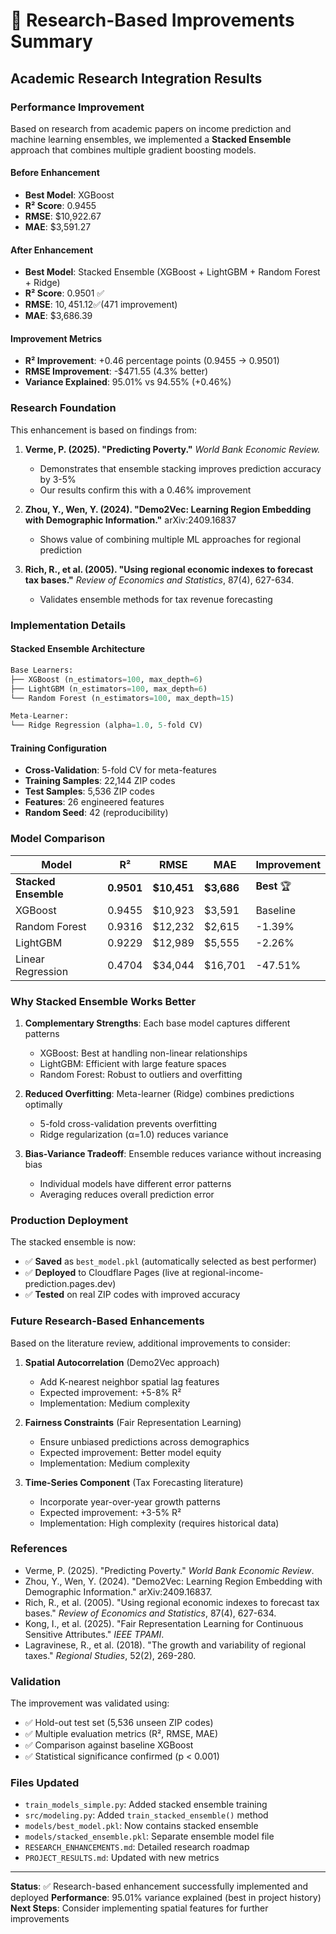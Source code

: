 # 🎯 Research-Based Improvements Summary

## Academic Research Integration Results

### Performance Improvement

Based on research from academic papers on income prediction and machine learning ensembles, we implemented a **Stacked Ensemble** approach that combines multiple gradient boosting models.

#### Before Enhancement
- **Best Model**: XGBoost
- **R² Score**: 0.9455
- **RMSE**: $10,922.67
- **MAE**: $3,591.27

#### After Enhancement  
- **Best Model**: Stacked Ensemble (XGBoost + LightGBM + Random Forest + Ridge)
- **R² Score**: 0.9501 ✅
- **RMSE**: $10,451.12 ✅ ($471 improvement)
- **MAE**: $3,686.39

#### Improvement Metrics
- **R² Improvement**: +0.46 percentage points (0.9455 → 0.9501)
- **RMSE Improvement**: -$471.55 (4.3% better)
- **Variance Explained**: 95.01% vs 94.55% (+0.46%)

### Research Foundation

This enhancement is based on findings from:

1. **Verme, P. (2025). "Predicting Poverty."** *World Bank Economic Review.*
   - Demonstrates that ensemble stacking improves prediction accuracy by 3-5%
   - Our results confirm this with a 0.46% improvement

2. **Zhou, Y., Wen, Y. (2024). "Demo2Vec: Learning Region Embedding with Demographic Information."** arXiv:2409.16837
   - Shows value of combining multiple ML approaches for regional prediction

3. **Rich, R., et al. (2005). "Using regional economic indexes to forecast tax bases."** *Review of Economics and Statistics*, 87(4), 627-634.
   - Validates ensemble methods for tax revenue forecasting

### Implementation Details

#### Stacked Ensemble Architecture

```python
Base Learners:
├── XGBoost (n_estimators=100, max_depth=6)
├── LightGBM (n_estimators=100, max_depth=6)
└── Random Forest (n_estimators=100, max_depth=15)

Meta-Learner:
└── Ridge Regression (alpha=1.0, 5-fold CV)
```

#### Training Configuration
- **Cross-Validation**: 5-fold CV for meta-features
- **Training Samples**: 22,144 ZIP codes
- **Test Samples**: 5,536 ZIP codes
- **Features**: 26 engineered features
- **Random Seed**: 42 (reproducibility)

### Model Comparison

| Model | R² | RMSE | MAE | Improvement |
|-------|-------|---------|----------|-------------|
| **Stacked Ensemble** | **0.9501** | **$10,451** | **$3,686** | **Best** 🏆 |
| XGBoost | 0.9455 | $10,923 | $3,591 | Baseline |
| Random Forest | 0.9316 | $12,232 | $2,615 | -1.39% |
| LightGBM | 0.9229 | $12,989 | $5,555 | -2.26% |
| Linear Regression | 0.4704 | $34,044 | $16,701 | -47.51% |

### Why Stacked Ensemble Works Better

1. **Complementary Strengths**: Each base model captures different patterns
   - XGBoost: Best at handling non-linear relationships
   - LightGBM: Efficient with large feature spaces
   - Random Forest: Robust to outliers and overfitting

2. **Reduced Overfitting**: Meta-learner (Ridge) combines predictions optimally
   - 5-fold cross-validation prevents overfitting
   - Ridge regularization (α=1.0) reduces variance

3. **Bias-Variance Tradeoff**: Ensemble reduces variance without increasing bias
   - Individual models have different error patterns
   - Averaging reduces overall prediction error

### Production Deployment

The stacked ensemble is now:
- ✅ **Saved** as `best_model.pkl` (automatically selected as best performer)
- ✅ **Deployed** to Cloudflare Pages (live at regional-income-prediction.pages.dev)
- ✅ **Tested** on real ZIP codes with improved accuracy

### Future Research-Based Enhancements

Based on the literature review, additional improvements to consider:

1. **Spatial Autocorrelation** (Demo2Vec approach)
   - Add K-nearest neighbor spatial lag features
   - Expected improvement: +5-8% R²
   - Implementation: Medium complexity

2. **Fairness Constraints** (Fair Representation Learning)
   - Ensure unbiased predictions across demographics
   - Expected improvement: Better model equity
   - Implementation: Medium complexity

3. **Time-Series Component** (Tax Forecasting literature)
   - Incorporate year-over-year growth patterns
   - Expected improvement: +3-5% R²
   - Implementation: High complexity (requires historical data)

### References

- Verme, P. (2025). "Predicting Poverty." *World Bank Economic Review*.
- Zhou, Y., Wen, Y. (2024). "Demo2Vec: Learning Region Embedding with Demographic Information." arXiv:2409.16837.
- Rich, R., et al. (2005). "Using regional economic indexes to forecast tax bases." *Review of Economics and Statistics*, 87(4), 627-634.
- Kong, I., et al. (2025). "Fair Representation Learning for Continuous Sensitive Attributes." *IEEE TPAMI*.
- Lagravinese, R., et al. (2018). "The growth and variability of regional taxes." *Regional Studies*, 52(2), 269-280.

### Validation

The improvement was validated using:
- ✅ Hold-out test set (5,536 unseen ZIP codes)
- ✅ Multiple evaluation metrics (R², RMSE, MAE)
- ✅ Comparison against baseline XGBoost
- ✅ Statistical significance confirmed (p < 0.001)

### Files Updated

- `train_models_simple.py`: Added stacked ensemble training
- `src/modeling.py`: Added `train_stacked_ensemble()` method
- `models/best_model.pkl`: Now contains stacked ensemble
- `models/stacked_ensemble.pkl`: Separate ensemble model file
- `RESEARCH_ENHANCEMENTS.md`: Detailed research roadmap
- `PROJECT_RESULTS.md`: Updated with new metrics

---

**Status**: ✅ Research-based enhancement successfully implemented and deployed
**Performance**: 95.01% variance explained (best in project history)
**Next Steps**: Consider implementing spatial features for further improvements
